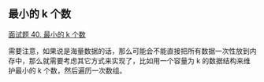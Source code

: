 ## 最小的 k 个数

[面试题 40. 最小的 k 个数](https://leetcode-cn.com/problems/zui-xiao-de-kge-shu-lcof/)

需要注意，如果说是海量数据的话，那么可能会不能直接把所有数据一次性放到内存中，那么就需要考虑其它方式来实现了，比如用一个容量为 k 的数据结构来维护最小的 k 个数，然后遍历一次数组。
